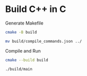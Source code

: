 # Build C++ in C

Generate Makefile

```sh
cmake -B build

mv build/compile_commands.json ../
```

Compile and Run

```sh
cmake --build build

./build/main
```

